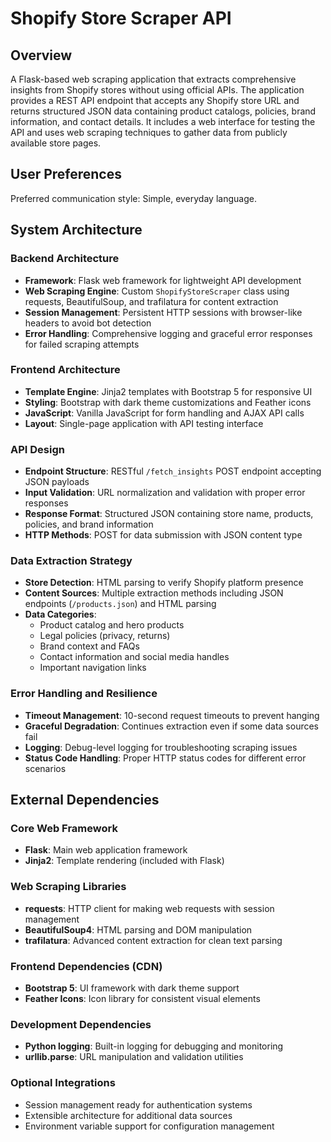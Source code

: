 # Shopify Store Scraper API

## Overview

A Flask-based web scraping application that extracts comprehensive insights from Shopify stores without using official APIs. The application provides a REST API endpoint that accepts any Shopify store URL and returns structured JSON data containing product catalogs, policies, brand information, and contact details. It includes a web interface for testing the API and uses web scraping techniques to gather data from publicly available store pages.

## User Preferences

Preferred communication style: Simple, everyday language.

## System Architecture

### Backend Architecture
- **Framework**: Flask web framework for lightweight API development
- **Web Scraping Engine**: Custom `ShopifyStoreScraper` class using requests, BeautifulSoup, and trafilatura for content extraction
- **Session Management**: Persistent HTTP sessions with browser-like headers to avoid bot detection
- **Error Handling**: Comprehensive logging and graceful error responses for failed scraping attempts

### Frontend Architecture
- **Template Engine**: Jinja2 templates with Bootstrap 5 for responsive UI
- **Styling**: Bootstrap with dark theme customizations and Feather icons
- **JavaScript**: Vanilla JavaScript for form handling and AJAX API calls
- **Layout**: Single-page application with API testing interface

### API Design
- **Endpoint Structure**: RESTful `/fetch_insights` POST endpoint accepting JSON payloads
- **Input Validation**: URL normalization and validation with proper error responses
- **Response Format**: Structured JSON containing store name, products, policies, and brand information
- **HTTP Methods**: POST for data submission with JSON content type

### Data Extraction Strategy
- **Store Detection**: HTML parsing to verify Shopify platform presence
- **Content Sources**: Multiple extraction methods including JSON endpoints (`/products.json`) and HTML parsing
- **Data Categories**: 
  - Product catalog and hero products
  - Legal policies (privacy, returns)
  - Brand context and FAQs
  - Contact information and social media handles
  - Important navigation links

### Error Handling and Resilience
- **Timeout Management**: 10-second request timeouts to prevent hanging
- **Graceful Degradation**: Continues extraction even if some data sources fail
- **Logging**: Debug-level logging for troubleshooting scraping issues
- **Status Code Handling**: Proper HTTP status codes for different error scenarios

## External Dependencies

### Core Web Framework
- **Flask**: Main web application framework
- **Jinja2**: Template rendering (included with Flask)

### Web Scraping Libraries
- **requests**: HTTP client for making web requests with session management
- **BeautifulSoup4**: HTML parsing and DOM manipulation
- **trafilatura**: Advanced content extraction for clean text parsing

### Frontend Dependencies (CDN)
- **Bootstrap 5**: UI framework with dark theme support
- **Feather Icons**: Icon library for consistent visual elements

### Development Dependencies
- **Python logging**: Built-in logging for debugging and monitoring
- **urllib.parse**: URL manipulation and validation utilities

### Optional Integrations
- Session management ready for authentication systems
- Extensible architecture for additional data sources
- Environment variable support for configuration management